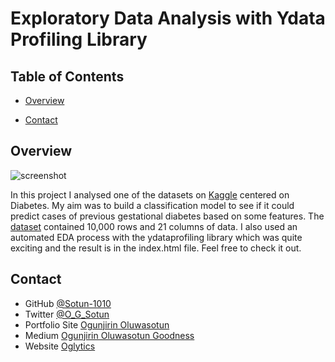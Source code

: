 # Exploratory Data Analysis with Ydata Profiling Library

<!-- TABLE OF CONTENTS -->

## Table of Contents

- [Overview](#overview)

- [Contact](#contact)

<!-- OVERVIEW -->

## Overview

![screenshot]()

In this project I analysed one of the datasets on [Kaggle](<https://www.kaggle.com>) centered on Diabetes. My aim was to build a classification model to see if it could predict cases of previous gestational diabetes based on some features. The [dataset](https://www.kaggle.com/datasets/marshalpatel3558/diabetes-prediction-dataset) contained 10,000 rows and  21 columns of data. I also used an automated EDA process with the ydataprofiling library which was quite exciting and the result is in the index.html file. Feel free to check it out.

## Contact

- GitHub [@Sotun-1010](https://github.com/Sotun-1010)
- Twitter [@O_G_Sotun](https://twitter.com/O_G_Sotun?t=kRiO1YNhYKn8NJJnxTZ42A&s=03)
- Portfolio Site [Ogunjirin Oluwasotun](https://www.datascienceportfol.io/oluwasotunogunjirind)
- Medium [Ogunjirin Oluwasotun Goodness](https://medium.com/@oluwasotunogunjirin)
- Website [Oglytics](https://oglytics.webflow.io/)
